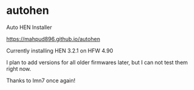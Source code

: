 # autohen
Auto HEN Installer

https://mahpud896.github.io/autohen

Currently installing HEN 3.2.1 on HFW 4.90

I plan to add versions for all older firmwares later, but I can not test them right now.

Thanks to lmn7 once again!